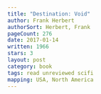 ```yaml
---
title: "Destination: Void"
author: Frank Herbert
authorSort: Herbert, Frank
pageCount: 276
date: 2017-01-14
written: 1966
stars: 3
layout: post
category: book
tags: read unreviewed scifi
mapping: USA, North America
---
```

